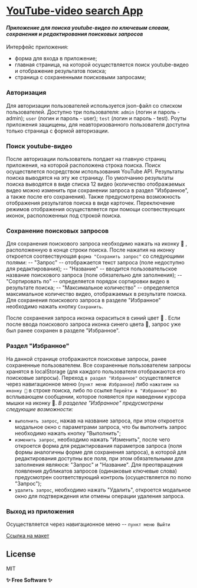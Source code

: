 # [YouTube-video search App](https://serj-l.github.io/YouTube-search-app)
#### _Приложение для поиска youtube-видео по ключевым словам, сохранения и редактирования поисковых запросов_
Интерфейс приложения:
- форма для входа в приложение;
- главная страница, на которой осуществляется поиск youtube-видео и отображение результатов поиска;
- страница с сохраненными поисковыми запросами;

### Авторизация
Для авторизации пользователей используется json-файл со списком пользователей. Доступно три пользователя: `admin` (логин и пароль - admin); `user` (логин и пароль - user); `test` (логин и пароль - test). Роуты приложения защищены, для неавторизованного пользователя доступна только страница с формой авторизации.

### Поиск youtube-видео
После авторизации пользователь попдает на главную страниц приложения, на которой расположена строка поиска. Поиск осуществлется посредством использования YouTube API. Результаты поиска выводятся на эту же страницу. По умолчанию результаты поиска выводятся в виде списка 12 видео (количество отображаемых видео можно изменить при сохранении запроса в раздел "Избранное", а также после его сохранения). Также предусмотрена возможность отображения результатов поиска в виде карточек. Переключение режимов отображения осуществляется при помощи соотвествующих иконок, расположенных под строкой поиска.

### Сохранение поисковых запросов
Для сохранения поискового запроса необходимо нажать на иконку 🤍 , расположенную в конце строки поиска.
После нажатия на иконку откроется соотвествующая `форма "Сохранить запрос"` со следующими полями:
-- "Запрос" -- отображается текст запроса (поле недоступно для редактирования);
-- "Название" -- вводится пользовательское название поискового запроса (поле обязательно для заполнения);
-- "Сортировать по" -- определяется порядок сортировки видео в результате поиска;
-- "Максимальное количество" -- определяется максимальное количество видео, отображаемых в результате поиска.
Для сохранения поискового запроса в разделе "Избранное" необходимо нажать кнопку `Сохранить`.

После сохранения запроса иконка окраситься в синий цвет 💙 . Если после ввода поискового запроса иконка синего цвета 💙, запрос уже был ранее сохранен в разделе "Избранное".

### Раздел "Избранное"
На данной странице отображаются поисковые запросы, ранее сохраненные пользователем. Все сохраненные пользователем запросы хранятся в localStorage (для каждого пользователя отображаются его поисковые запросы).
Переход `в раздел "Избранное"` осуществляется через навигационное меню (`пункт меню Избранное`) либо `нажатием на иконку 💙` в строке поиска, либо по ссылке `Перейти в "Избранное"` во всплывающем сообщении, которое появяется при наведении курсора мышки на иконку 💙.
_В разделее "Избранное" предусмотрены следующие возможности:_
- `выполнить запрос`, нажав на название запроса, при этом откроется модальное окно с параметрами запроса, что бы выполнить запрос необходимо нажать кнопку "Выполнить";
- `изменить запрос`, необходимо нажать "Изменить", после чего откроется форма для редактирования параметров запроса (поля формы аналогичны форме для сохранения запроса), в которой для редактирования доступны все поля, при этом обязательными для заполнения являюся: "Запрос" и "Название". Для преотвращения появления дубликатов запросов (одинаковые ключевые слова) предусмотрен соответствующий контроль (осуществляется по полю "Запрос");
- `удалить запрос`, необходимо нажать "Удалить", откроется модальное окно для подтверждения или отмены операции удаления запроса.

### Выход из приложения
Осуществляется через навигационное меню -- `пункт меню Выйти`

[Ссылка на макет](https://tinyurl.com/y2qshhbg)

## License

MIT

**✨ Free Software ✨**

